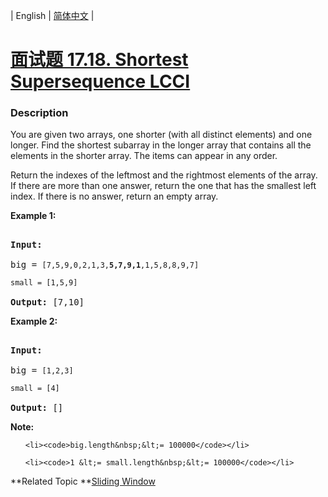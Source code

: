| English | [简体中文](README.md) |

# [面试题 17.18. Shortest Supersequence LCCI](https://leetcode-cn.com/problems/shortest-supersequence-lcci)
 ### Description
<p>You are given two arrays, one shorter (with all distinct elements) and one longer. Find the shortest subarray in the longer array that contains all the elements in the shorter array. The items can appear in any order.</p>

<p>Return the indexes of the leftmost and the rightmost elements of the array. If there are more than one answer, return the one that has the smallest left index. If there is no answer, return an empty array.</p>

<p><strong>Example 1:</strong></p>

<pre>
<strong>Input:</strong>
big = <code>[7,5,9,0,2,1,3,<strong>5,7,9,1</strong>,1,5,8,8,9,7]
small = [1,5,9]</code>
<strong>Output: </strong>[7,10]</pre>

<p><strong>Example 2:</strong></p>

<pre>
<strong>Input:</strong>
big = <code>[1,2,3]
small = [4]</code>
<strong>Output: </strong>[]</pre>

<p><strong>Note: </strong></p>

<ul>
	<li><code>big.length&nbsp;&lt;= 100000</code></li>
	<li><code>1 &lt;= small.length&nbsp;&lt;= 100000</code></li>
</ul>

**Related Topic	**[Sliding Window](https://leetcode-cn.com/tag/sliding-window) 